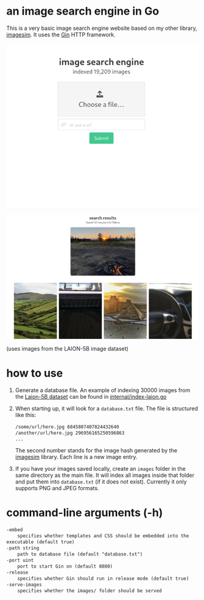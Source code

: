# an image search engine in Go

This is a very basic image search engine website based on my other library, [imagesim](https://github.com/zeozeozeo/imagesim). It uses the [Gin](https://github.com/gin-gonic/gin) HTTP framework.

![landing](https://github.com/zeozeozeo/imgsearch/blob/main/landing.png?raw=true)

![search results](https://github.com/zeozeozeo/imgsearch/blob/main/results.png?raw=true)

(uses images from the LAION-5B image dataset)

# how to use

1. Generate a database file. An example of indexing 30000 images from the [Laion-5B dataset](https://www.kaggle.com/datasets/vitaliykinakh/guie-laion5b-dataset) can be found in [internal/index-laion.go](https://github.com/zeozeozeo/imgsearch/blob/main/internal/index-laion.go)
2. When starting up, it will look for a `database.txt` file. The file is structured like this:

    ```
    /some/url/here.jpg 6845807407824432640
    /another/url/here.jpg 296956165250596863
    ...
    ```

    The second number stands for the image hash generated by the [imagesim](https://github.com/zeozeozeo/imagesim) library. Each line is a new image entry.

3. If you have your images saved locally, create an `images` folder in the same directory as the main file. It will index all images inside that folder and put them into `database.txt` (if it does not exist). Currently it only supports PNG and JPEG formats.

# command-line arguments (-h)

```
-embed
    specifies whether templates and CSS should be embedded into the executable (default true)
-path string
    path to database file (default "database.txt")
-port uint
    port to start Gin on (default 8080)
-release
    specifies whether Gin should run in release mode (default true)
-serve-images
    specifies whether the images/ folder should be served
```
